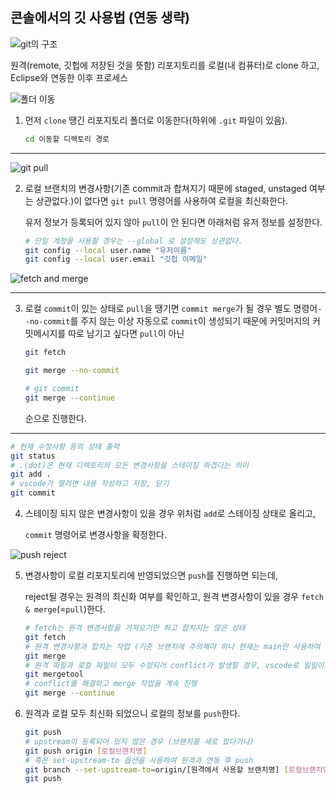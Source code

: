## 콘솔에서의 깃 사용법 (연동 생략)

![git의 구조](https://user-images.githubusercontent.com/48945286/212004984-7c6714c2-2836-438b-8db1-fac47d5aaa6e.png)

원격(remote, 깃헙에 저장된 것을 뜻함) 리포지토리를 로컬(내 컴퓨터)로 clone 하고, Eclipse와 연동한 이후 프로세스

![폴더 이동](https://user-images.githubusercontent.com/48945286/212004775-c08aa537-577d-4140-ae74-a923d774ed21.png)

1. 먼저 `clone` 땡긴 리포지토리 폴더로 이동한다(하위에 `.git` 파일이 있음).
   ```bash
   cd 이동할 디렉토리 경로
   ```

---

![git pull](https://user-images.githubusercontent.com/48945286/212004817-e65bb7e3-232b-4f27-a8a1-c33467b8e60f.png)

2. 로컬 브랜치의 변경사항(기존 commit과 합쳐지기 때문에 staged, unstaged 여부는 상관없다.)이 없다면 `git pull` 명령어를 사용하여 로컬을 최신화한다.

   유저 정보가 등록되어 있지 않아 `pull`이 안 된다면 아래처럼 유저 정보를 설정한다.

   ```bash
   # 단일 계정을 사용할 경우는 --global 로 설정해도 상관없다.
   git config --local user.name "유저이름"
   git config --local user.email "깃헙 이메일"
   ```

![fetch and merge](https://user-images.githubusercontent.com/48945286/212008347-810d2e3f-a3dc-47df-b284-afffa66b811a.png)

---

3. 로컬 `commit`이 있는 상태로 `pull`을 땡기면 `commit merge`가 될 경우 별도 명령어`--no-commit`를 주지 않는 이상 자동으로 `commit`이 생성되기 때문에 커밋머지의 커밋메시지를 따로 남기고 싶다면 `pull`이 아닌

   ```bash
   git fetch

   git merge --no-commit

   # git commit
   git merge --continue
   ```

   순으로 진행한다.

---

```bash
# 현재 수정사항 등의 상태 출력
git status
# .(dot)은 현재 디렉토리의 모든 변경사항을 스테이징 하겠다는 의미
git add .
# vscode가 열리면 내용 작성하고 저장, 닫기
git commit
```

4. 스테이징 되지 않은 변경사항이 있을 경우 위처럼 `add`로 스테이징 상태로 올리고,

   `commit` 명령어로 변경사항을 확정한다.

![push reject](https://user-images.githubusercontent.com/48945286/212005045-0cddc742-190b-4fbb-b6b5-a9a0c6d86a9e.png)

5. 변경사항이 로컬 리포지토리에 반영되었으면 `push`를 진행하면 되는데,

   reject될 경우는 원격의 최신화 여부를 확인하고, 원격 변경사항이 있을 경우 `fetch & merge`(=`pull`)한다.

   ```bash
   # fetch는 원격 변경사항을 가져오기만 하고 합치지는 않은 상태
   git fetch
   # 원격 변경사항과 합치는 작업 (기준 브랜치에 주의해야 하나 현재는 main만 사용하여 생략)
   git merge
   # 원격 파일과 로컬 파일이 모두 수정되어 conflict가 발생할 경우, vscode로 일일이 원격과 로컬의 변경사항 확인하여 수정
   git mergetool
   # conflict를 해결하고 merge 작업을 계속 진행
   git merge --continue
   ```

6. 원격과 로컬 모두 최신화 되었으니 로컬의 정보를 `push`한다.

   ```bash
   git push
   # upstream이 등록되어 있지 않은 경우 (브랜치를 새로 팠다거나)
   git push origin [로컬브랜치명]
   # 혹은 set-upstream-to 옵션을 사용하여 원격과 연동 후 push
   git branch --set-upstream-to=origin/[원격에서 사용할 브랜치명] [로컬브랜치명]
   git push
   ```
